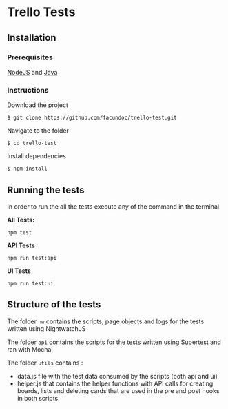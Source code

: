 # Trello Tests


## Installation
### Prerequisites 
[NodeJS](https://nodejs.org/en/download/package-manager/) and [Java](https://www.java.com/en/download/)
### Instructions
Download the project

`$ git clone https://github.com/facundoc/trello-test.git`

Navigate to the folder

`$ cd trello-test `

Install dependencies

`$ npm install`



## Running the tests

In order to run the all the tests execute any of the command in the terminal

**All Tests:**

`npm test`

**API Tests**

`npm run test:api`

**UI Tests**

`npm run test:ui`


## Structure of the tests

The folder `nw` contains the scripts, page objects and logs for the tests written using NightwatchJS

The folder `api` contains the scripts for the tests written using Supertest and ran with Mocha

The folder `utils` contains :

 - data.js file with the test data consumed by the scripts (both api and ui) 
 - helper.js that contains the helper functions with API calls for creating boards, lists and deleting cards that are used in the pre and post hooks in  both scripts.

 
